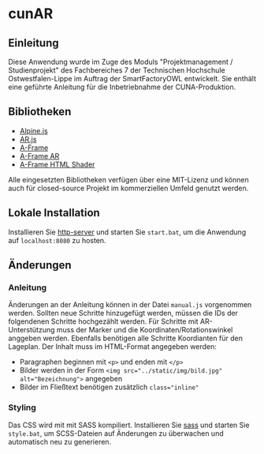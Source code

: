 # cunAR

## Einleitung
Diese Anwendung wurde im Zuge des Moduls "Projektmanagement / Studienprojekt" des Fachbereiches 7 der Technischen Hochschule Ostwestfalen-Lippe im Auftrag der SmartFactoryOWL entwickelt.
Sie enthält eine geführte Anleitung für die Inbetriebnahme der CUNA-Produktion.

## Bibliotheken
- [Alpine.js](https://alpinejs.dev/)
- [AR.js](https://github.com/AR-js-org/AR.js)
- [A-Frame](https://github.com/aframevr/aframe)
- [A-Frame AR](https://github.com/chenzlabs/aframe-ar)
- [A-Frame HTML Shader](https://github.com/mayognaise/aframe-html-shader)

Alle eingesetzten Bibliotheken verfügen über eine MIT-Lizenz und können auch für closed-source Projekt im kommerziellen Umfeld genutzt werden.

## Lokale Installation
Installieren Sie [http-server](https://www.npmjs.com/package/http-server) und starten Sie `start.bat`, um die Anwendung auf `localhost:8080` zu hosten.

## Änderungen
### Anleitung
Änderungen an der Anleitung können in der Datei `manual.js` vorgenommen werden. Sollten neue Schritte hinzugefügt werden, müssen die IDs der folgendenen Schritte hochgezählt werden. Für Schritte mit AR-Unterstützung muss der Marker und die Koordinaten/Rotationswinkel anggeben werden. Ebenfalls benötigen alle Schritte Koordianten für den Lageplan.
Der Inhalt muss im HTML-Format angegeben werden:
- Paragraphen beginnen mit `<p>` und enden mit `</p>`
- Bilder werden in der Form `<img src="../static/img/bild.jpg" alt="Bezeichnung">` angegeben
- Bilder im Fließtext benötigen zusätzlich `class="inline"`
### Styling
Das CSS wird mit mit SASS kompiliert. Installieren Sie [sass](https://www.npmjs.com/package/sass) und starten Sie `style.bat`, um SCSS-Dateien auf Änderungen zu überwachen und automatisch neu zu generieren.
